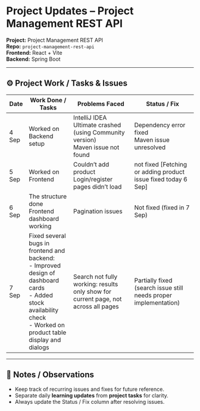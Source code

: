 # Project Updates – Project Management REST API

**Project:** Project Management REST API  
**Repo:** `project-management-rest-api`  
**Frontend:** React + Vite  
**Backend:** Spring Boot  

---

## ⚙️ Project Work / Tasks & Issues

| Date    | Work Done / Tasks                              | Problems Faced                                      | Status / Fix                       |
|---------|-----------------------------------------------|----------------------------------------------------|------------------------------------|
| 4 Sep   | Worked on Backend setup                        | IntelliJ IDEA Ultimate crashed (using Community version)<br>Maven issue not found | Dependency error fixed<br>Maven issue unresolved |
| 5 Sep   | Worked on Frontend                             | Couldn’t add product<br>Login/register pages didn’t load | not fixed  [Fetching or adding product issue fixed today 6 Sep]                   |
| 6 Sep   | The structure done<br>Frontend dashboard working| Pagination issues                                   | Not fixed   (fixed in 7 Sep)                        |
| 7 Sep   | Fixed several bugs in frontend and backend:<br>- Improved design of dashboard cards<br>- Added stock availability check<br>- Worked on product table display and dialogs | Search not fully working: results only show for current page, not across all pages | Partially fixed (search issue still needs proper implementation) |

---

## 📝 Notes / Observations
- Keep track of recurring issues and fixes for future reference.  
- Separate daily **learning updates** from **project tasks** for clarity.  
- Always update the Status / Fix column after resolving issues.
